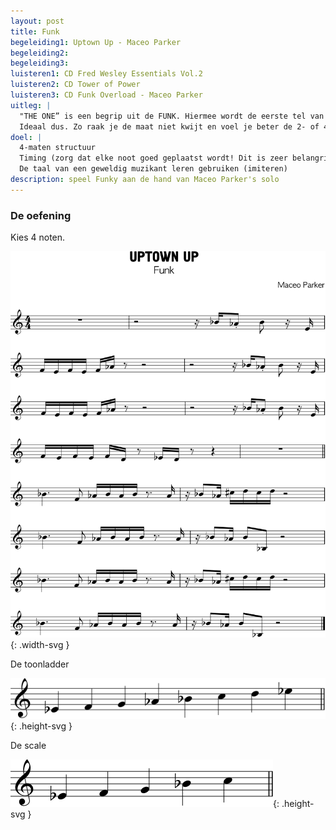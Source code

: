 ```yaml
---
layout: post
title: Funk
begeleiding1: Uptown Up - Maceo Parker
begeleiding2:
begeleiding3:
luisteren1: CD Fred Wesley Essentials Vol.2
luisteren2: CD Tower of Power
luisteren3: CD Funk Overload - Maceo Parker
uitleg: |
  "THE ONE” is een begrip uit de FUNK. Hiermee wordt de eerste tel van de maat bedoeld. Deze wordt in Funk erg benadrukt.
  Ideaal dus. Zo raak je de maat niet kwijt en voel je beter de 2- of 4-maten structuur.
doel: |
  4-maten structuur
  Timing (zorg dat elke noot goed geplaatst wordt! Dit is zeer belangrijk in Funk)
  De taal van een geweldig muzikant leren gebruiken (imiteren)
description: speel Funky aan de hand van Maceo Parker's solo
---
```


### De oefening

Kies 4 noten.

![uptoan up thema](/assets/img/03-fu/IB-IM-FUNK-thema.svg){: .width-svg }

De toonladder

![uptown-up toonladder](/assets/img/03-fu/IB-IM-FUNK-toonladder.svg){: .height-svg }

De scale

![uptown-up](/assets/img/03-fu/IB-IM-FUNK-pentatoniek.svg){: .height-svg }
